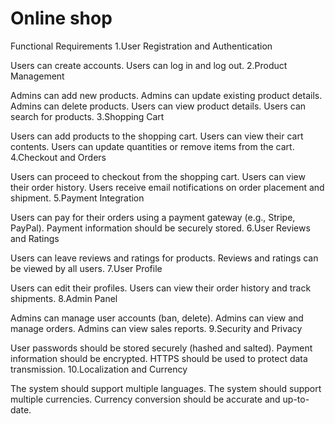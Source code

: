 # Online shop

Functional Requirements
1.User Registration and Authentication

Users can create accounts.
Users can log in and log out.
2.Product Management

Admins can add new products.
Admins can update existing product details.
Admins can delete products.
Users can view product details.
Users can search for products.
3.Shopping Cart

Users can add products to the shopping cart.
Users can view their cart contents.
Users can update quantities or remove items from the cart.
4.Checkout and Orders

Users can proceed to checkout from the shopping cart.
Users can view their order history.
Users receive email notifications on order placement and shipment.
5.Payment Integration

Users can pay for their orders using a payment gateway (e.g., Stripe, PayPal).
Payment information should be securely stored.
6.User Reviews and Ratings

Users can leave reviews and ratings for products.
Reviews and ratings can be viewed by all users.
7.User Profile

Users can edit their profiles.
Users can view their order history and track shipments.
8.Admin Panel

Admins can manage user accounts (ban, delete).
Admins can view and manage orders.
Admins can view sales reports.
9.Security and Privacy

User passwords should be stored securely (hashed and salted).
Payment information should be encrypted.
HTTPS should be used to protect data transmission.
10.Localization and Currency

The system should support multiple languages.
The system should support multiple currencies.
Currency conversion should be accurate and up-to-date.
